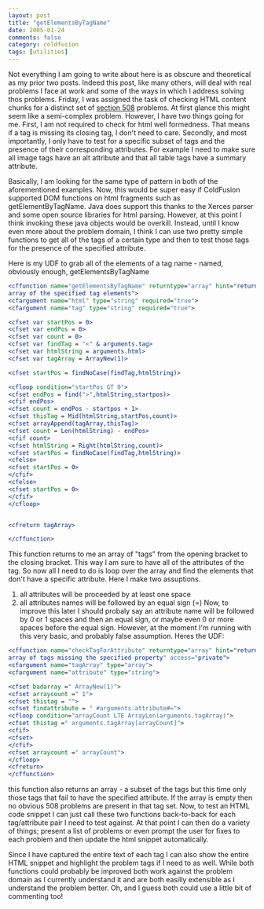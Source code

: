 ```yaml
---
layout: post
title: "getElementsByTagName"
date: 2005-01-24
comments: false
category: coldfusion
tags: [utilities]
---
```

Not everything I am going to write about here is as obscure and theoretical as
my prior two posts. Indeed this post, like many others, will deal with real
problems I face at work and some of the ways in which I address solving thos
problems. Friday, I was assigned the task of checking HTML content chunks for
a distinct set of [section 508](http://section508.gov/ "Accessability
Guidelines" ) problems. At first glance this might seem like a semi-complex
problem. However, I have two things going for me. First, I am not required to
check for html well formedness. That means if a tag is missing its closing
tag, I don't need to care. Secondly, and most importantly, I only have to test
for a specific subset of tags and the presence of their corresponding
attributes. For example I need to make sure all image tags have an alt
attribute and that all table tags have a summary attribute.

Basically, I am looking for the same type of pattern in both of the
aforementioned examples. Now, this would be super easy if ColdFusion supported
DOM functions on html fragments such as getElementByTagName. Java does support
this thanks to the Xerces parser and some open source libraries for html
parsing. However, at this point I think invoking these java objects would be
overkill. Instead, until I know even more about the problem domain, I think I
can use two pretty simple functions to get all of the tags of a certain type
and then to test those tags for the presence of the specified attribute.

Here is my UDF to grab all of the elements of a tag name - named, obviously
enough, getElementsByTagName


```cfc
<cffunction name="getElementsByTagName" returntype="array" hint="returns an
array of the specified tag elements">
<cfargument name="html" type="string" required="true">
<cfargument name="tag" type="string" required="true">

<cfset var startPos = 0>
<cfset var endPos = 0>
<cfset var count = 0>
<cfset var findTag = "<" & arguments.tag>
<cfset var htmlString = arguments.html>
<cfset var tagArray = ArrayNew(1)>

<cfset startPos = findNoCase(findTag,htmlString)>

<cfloop condition="startPos GT 0">
<cfset endPos = find(">",htmlString,startpos)>
<cfif endPos>
<cfset count = endPos - startpos + 1>
<cfset thisTag = Mid(htmlString,startPos,count)>
<cfset arrayAppend(tagArray,thisTag)>
<cfset count = Len(htmlString) - endPos>
<cfif count>
<cfset htmlString = Right(htmlString,count)>
<cfset startPos = findNoCase(findTag,htmlString)>
<cfelse>
<cfset startPos = 0>
</cfif>
<cfelse>
<cfset startPos = 0>
</cfif>
</cfloop>


<cfreturn tagArray>

</cffunction>

```


This function returns to me an array of "tags" from the opening bracket to the
closing bracket. This way I am sure to have all of the attributes of the tag.
So now all I need to do is loop over the array and find the elements that
don't have a specific attribute. Here I make two assuptions.

  1. all attributes will be proceeded by at least one space
  2. all attributes names will be followed by an equal sign (=)
Now, to improve this later I should probaly say an attribute name will be
followed by 0 or 1 spaces and then an equal sign, or maybe even 0 or more
spaces before the equal sign. However, at the moment I'm running with this
very basic, and probably false assumption. Heres the UDF:


```cfc
<cffunction name="checkTagForAttribute" returntype="array" hint="returns an
array of tags missing the specified property" access="private">
<cfargument name="tagArray" type="array">
<cfargument name="attribute" type="string">

<cfset badarray =" ArrayNew(1)">
<cfset arraycount =" 1">
<cfset thistag = "">
<cfset findattribute = " #arguments.attribute#=">
<cfloop condition="arrayCount LTE ArrayLen(arguments.tagArray)">
<cfset thistag =" arguments.tagArray[arrayCount]">
<cfif>
<cfset>
</cfif>
<cfset arraycount =" arrayCount">
</cfloop>
<cfreturn>
</cffunction>


```


this function also returns an array - a subset of the tags but this time only
those tags that fail to have the specified attribute. If the array is empty
then no obvious 508 problems are present in that tag set. Now, to test an HTML
code snippet I can just call these two functions back-to-back for each
tag/attribute pair I need to test against. At that point I can then do a
variety of things; present a list of problems or even prompt the user for
fixes to each problem and then update the html snippet automatically.

Since I have captured the entire text of each tag I can also show the entire
HTML snippet and highlight the problem tags if I need to as well. While both
functions could probably be improved both work against the problem domain as I
currently understand it and are both easilly extensible as I understand the
problem better. Oh, and I guess both could use a little bit of commenting too!
